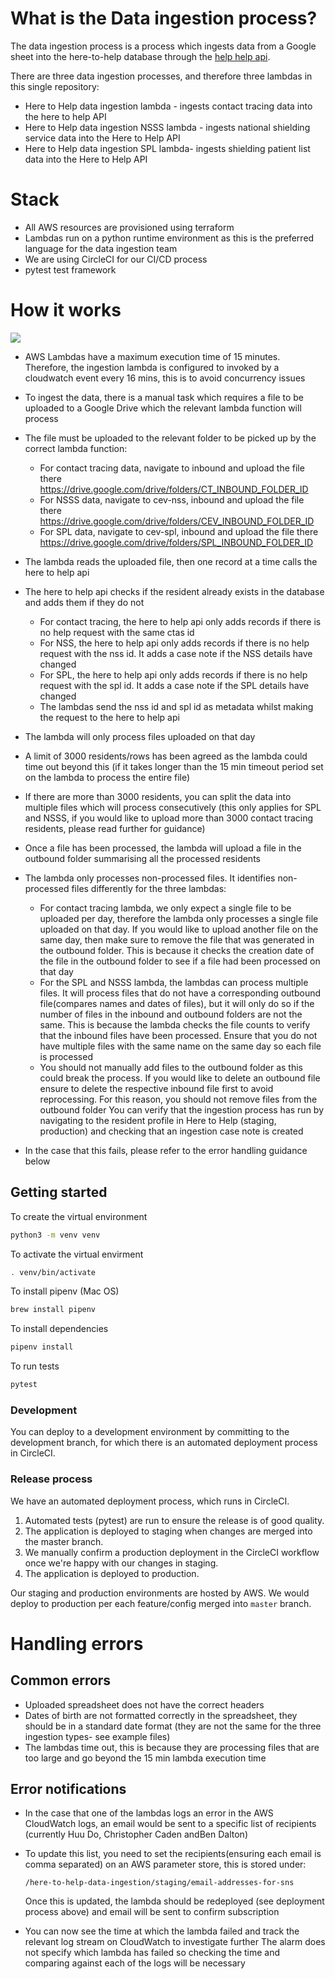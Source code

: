 # What is the Data ingestion process?

The data ingestion process is a process which ingests data from a Google sheet into the here-to-help database through the [help help api](https://github.com/LBHackney-IT/cv-19-res-support-v3).

There are three data ingestion processes, and therefore three lambdas in this single repository:

- Here to Help data ingestion lambda - ingests contact tracing data into the here to help API
- Here to Help data ingestion NSSS lambda - ingests national shielding service data into the Here to Help API
- Here to Help data ingestion SPL lambda- ingests shielding patient list data into the Here to Help API

# Stack

- All AWS resources are provisioned using terraform
- Lambdas run on a python runtime environment as this is the preferred language for the data ingestion team
- We are using CircleCI for our CI/CD process
- pytest test framework

# How it works
![](https://user-images.githubusercontent.com/46002877/110338795-526abb00-801f-11eb-94c7-abc6d0d19d5b.png)

- AWS Lambdas have a maximum execution time of 15 minutes. Therefore, the ingestion lambda is configured to invoked by a cloudwatch event every 16 mins, this is to avoid concurrency issues

- To ingest the data, there is a manual task which requires a file to be uploaded to a Google Drive which the relevant lambda function will process

- The file must be uploaded to the relevant folder to be picked up by the correct lambda function:

  - For contact tracing data, navigate to inbound and upload the file there https://drive.google.com/drive/folders/CT_INBOUND_FOLDER_ID
  - For NSSS data, navigate to cev-nss, inbound and upload the file there
    https://drive.google.com/drive/folders/CEV_INBOUND_FOLDER_ID
  - For SPL data, navigate to cev-spl, inbound and upload the file there
    https://drive.google.com/drive/folders/SPL_INBOUND_FOLDER_ID

- The lambda reads the uploaded file, then one record at a time calls the here to help api
- The here to help api checks if the resident already exists in the database and adds them if they do not
  - For contact tracing, the here to help api only adds records if there is no help request with the same ctas id
  - For NSS, the here to help api only adds records if there is no help request with the nss id. It adds a case note if the NSS details have changed
  - For SPL, the here to help api only adds records if there is no help request with the spl id. It adds a case note if the SPL details have changed
  - The lambdas send the nss id and spl id as metadata whilst making the request to the here to help api
- The lambda will only process files uploaded on that day
- A limit of 3000 residents/rows has been agreed as the lambda could time out beyond this (if it takes longer than the 15 min timeout period set on the lambda to process the entire file)
- If there are more than 3000 residents, you can split the data into multiple files which will process consecutively (this only applies for SPL and NSSS, if you would like to upload more than 3000 contact tracing residents, please read further for guidance)
- Once a file has been processed, the lambda will upload a file in the outbound folder summarising all the processed residents

- The lambda only processes non-processed files. It identifies non-processed files differently for the three lambdas:

  - For contact tracing lambda, we only expect a single file to be uploaded per day, therefore the lambda only processes a single file uploaded on that day. If you would like to upload another file on the same day, then make sure to remove the file that was generated in the outbound folder. This is because it checks the creation date of the file in the outbound folder to see if a file had been processed on that day
  - For the SPL and NSSS lambda, the lambdas can process multiple files. It will process files that do not have a corresponding outbound file(compares names and dates of files), but it will only do so if the number of files in the inbound and outbound folders are not the same. This is because the lambda checks the file counts to verify that the inbound files have been processed. Ensure that you do not have multiple files with the same name on the same day so each file is processed
  - You should not manually add files to the outbound folder as this could break the process. If you would like to delete an outbound file ensure to delete the respective inbound file first to avoid reprocessing. For this reason, you should not remove files from the outbound folder
    You can verify that the ingestion process has run by navigating to the resident profile in Here to Help (staging, production) and checking that an ingestion case note is created

- In the case that this fails, please refer to the error handling guidance below

## Getting started

To create the virtual environment

```bash
python3 -m venv venv
```

To activate the virtual envirment

```bash
. venv/bin/activate
```

To install pipenv (Mac OS)

```bash
brew install pipenv
```

To install dependencies

```bash
pipenv install
```

To run tests

```bash
pytest
```

### Development

You can deploy to a development environment by committing to the development branch, for which there is an automated
deployment process in CircleCI.

### Release process

We have an automated deployment process, which runs in CircleCI.

1. Automated tests (pytest) are run to ensure the release is of good quality.
2. The application is deployed to staging when changes are merged into the master branch.
3. We manually confirm a production deployment in the CircleCI workflow once we're happy with our changes in staging.
4. The application is deployed to production.

Our staging and production environments are hosted by AWS. We would deploy to production per each feature/config merged
into `master` branch.

# Handling errors

## Common errors

- Uploaded spreadsheet does not have the correct headers
- Dates of birth are not formatted correctly in the spreadsheet, they should be in a standard date format (they are not the same for the three ingestion types- see example files)
- The lambdas time out, this is because they are processing files that are too large and go beyond the 15 min lambda execution time

## Error notifications

- In the case that one of the lambdas logs an error in the AWS CloudWatch logs, an email would be sent to a specific list of recipients (currently Huu Do, Christopher Caden andBen Dalton)
- To update this list, you need to set the recipients(ensuring each email is comma separated) on an AWS parameter store, this is stored under:

  `/here-to-help-data-ingestion/staging/email-addresses-for-sns`

  Once this is updated, the lambda should be redeployed (see deployment process above) and email will be sent to confirm subscription

- You can now see the time at which the lambda failed and track the relevant log stream on CloudWatch to investigate further
  The alarm does not specify which lambda has failed so checking the time and comparing against each of the logs will be necessary
